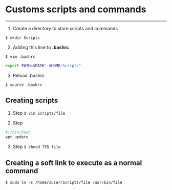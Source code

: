 # Customs scripts and commands
---

1. Create a directory to store scripts and commands

`$ mkdir Scripts`

2. Adding this line to **.bashrc**

`$ vim .bashrc`

```bash
export PATH=$PATH":$HOME/Scripts"
```

3. Reload .bashrc

`$ source .bashrc`

## Creating scripts
1. Step
`$ vim Scripts/file`

2. Step
```bash
#!/bin/bash
apt update
```

3. Step
`$ chmod 755 file`

## Creating a soft link to execute as a normal command
`$ sudo ln -s /home/xuser/Scripts/file /usr/bin/file`